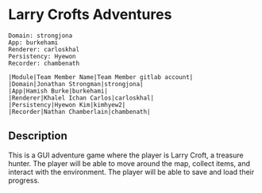 # Larry Crofts Adventures

```
Domain: strongjona
App: burkehami
Renderer: carloskhal
Persistency: Hyewon
Recorder: chambenath
```

```
|Module|Team Member Name|Team Member gitlab account|
|Domain|Jonathan Strongman|strongjona|
|App|Hamish Burke|burkehami|
|Renderer|Khalel Ichan Carlos|carloskhal|
|Persistency|Hyewon Kim|kimhyew2|
|Recorder|Nathan Chamberlain|chambenath|

```


## Description

This is a GUI adventure game where the player is Larry Croft, a treasure hunter. The player will be able to move around the map, collect items, and interact with the environment. The player will be able to save and load their progress.

